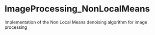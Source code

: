 # ImageProcessing_NonLocalMeans
Implementation of the Non Local Means denoising algorithm for image processing
